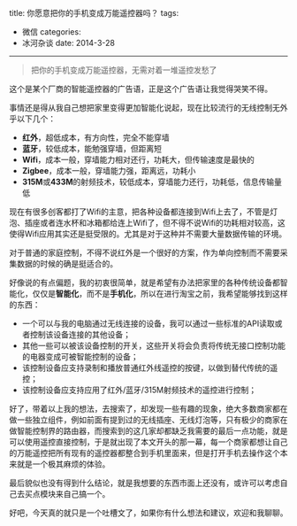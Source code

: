 ﻿title: 你愿意把你的手机变成万能遥控器吗？
tags:
- 微信
categories:
- 冰河杂谈
date: 2014-3-28
---
> 把你的手机变成万能遥控器，无需对着一堆遥控发愁了

这个是某个厂商的智能遥控器的广告语，正是这个广告语让我觉得哭笑不得。

事情还是得从我自己想把家里变得更加智能化说起，现在比较流行的无线控制无外乎以下几个：

* **红外**，超低成本，有方向性，完全不能穿墙
* **蓝牙**，较低成本，能勉强穿墙，但距离短
* **Wifi**，成本一般，穿墙能力相对还行，功耗大，但传输速度是最快的
* **Zigbee**，成本一般，穿墙能力强，距离远，功耗小
* **315M**或**433M**的射频技术，较低成本，穿墙能力还行，功耗低，信息传输量低

现在有很多创客都打了Wifi的主意，把各种设备都连接到Wifi上去了，不管是灯泡、插座或者连水杯和冰箱都给连上Wifi了，但不得不说Wifi的功耗相对较高，这使得Wifi应用其实还是挺受限的。尤其是对于这种并不需要大量数据传输的环境。

对于普通的家庭控制，不得不说红外是一个很好的方案，作为单向控制而不需要采集数据的时候的确是挺适合的。

好像说的有点偏题，我的初衷很简单，就是希望有办法把家里的各种传统设备都智能化，仅仅是**智能化**，而不是**手机化**，所以在进行淘宝之前，我希望能够找到这样的东西：

* 一个可以与我的电脑通过无线连接的设备，我可以通过一些标准的API读取或者控制该设备连接的其他设备；
* 其他一些可以被该设备控制的开关，这些开关将会负责将传统无接口控制功能的电器变成可被智能控制的设备；
* 该控制设备应支持录制和播放普通红外线遥控的按键，以做到替代传统的遥控；
* 该控制设备应支持应用了红外/蓝牙/315M射频技术的遥控进行控制；

好了，带着以上我的想法，去搜索了，却发现一些有趣的现象，绝大多数商家都在做一些独立组件，例如前面有提到过的无线插座、无线灯泡等，只有极少的商家在做智能控制界的路由器，而搜索到的这几家却都缺乏我需要的最后一点功能，就是可以使用遥控直接控制，于是就出现了本文开头的那一幕，每一个商家都想让自己的万能遥控把所有现有的遥控器都整合到手机里面来，但是打开手机去操作这个本来就是一个极其麻烦的体验。

最后貌似也没有得到什么结论，就是我想要的东西市面上还没有，或许可以考虑自己去买点模块来自己搞一个。

好吧，今天真的就只是一个吐槽文了，如果你有什么想法和建议，欢迎和我聊聊。
